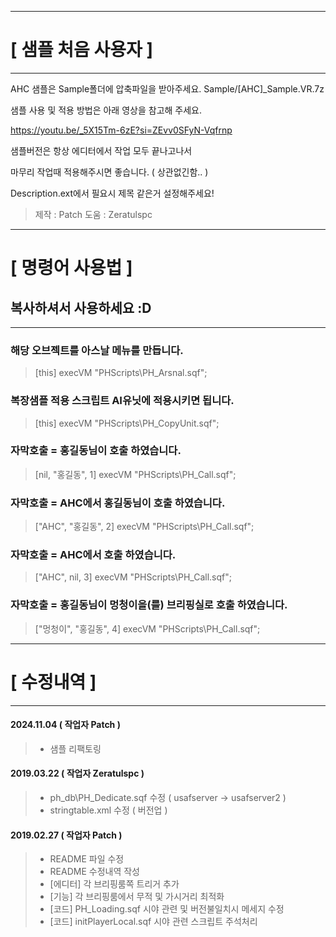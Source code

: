 ---------------------------------------------------------------
# [ 샘플 처음 사용자 ]
---------------------------------------------------------------

AHC 샘플은 Sample폴더에 압축파일을 받아주세요.
Sample/[AHC]_Sample.VR.7z

샘플 사용 및 적용 방법은 아래 영상을 참고해 주세요.

https://youtu.be/_5X15Tm-6zE?si=ZEvv0SFyN-Vqfrnp


샘플버전은 항상 에디터에서 작업 모두 끝나고나서

마무리 작업때 적용해주시면 좋습니다. ( 상관없긴함.. )

Description.ext에서 필요시 제목 같은거 설정해주세요!

> 제작 : Patch
> 도움 : Zeratulspc

---------------------------------------------------------------
# [ 명령어 사용법 ]
## 복사하셔서 사용하세요 :D
---------------------------------------------------------------

### 해당 오브젝트를 아스날 메뉴를 만듭니다.
> [this] execVM "PHScripts\PH_Arsnal.sqf";

### 복장샘플 적용 스크립트 AI유닛에 적용시키면 됩니다.
> [this] execVM "PHScripts\PH_CopyUnit.sqf";

### 자막호출 = 홍길동님이 호출 하였습니다.
> [nil, "홍길동", 1] execVM "PHScripts\PH_Call.sqf";

### 자막호출 = AHC에서 홍길동님이 호출 하였습니다.
> ["AHC", "홍길동", 2] execVM "PHScripts\PH_Call.sqf";

### 자막호출 = AHC에서 호출 하였습니다.
> ["AHC", nil, 3] execVM "PHScripts\PH_Call.sqf";

### 자막호출 = 홍길동님이 멍청이을(를) 브리핑실로 호출 하였습니다.
> ["멍청이", "홍길동", 4] execVM "PHScripts\PH_Call.sqf";


---------------------------------------------------------------
# [ 수정내역 ]
---------------------------------------------------------------

#### 2024.11.04 ( 작업자 Patch )
> - 샘플 리팩토링

#### 2019.03.22 ( 작업자 Zeratulspc )
> - ph_db\PH_Dedicate.sqf 수정 ( usafserver -> usafserver2 )
> - stringtable.xml 수정 ( 버전업 )

#### 2019.02.27 ( 작업자 Patch )
> - README 파일 수정
> - README 수정내역 작성
> - [에디터] 각 브리핑룸쪽 트리거 추가
> - [기능] 각 브리핑룸에서 무적 및 가시거리 최적화
> - [코드] PH_Loading.sqf 시야 관련 및 버전불일치시 메세지 수정
> - [코드] initPlayerLocal.sqf 시야 관련 스크립트 주석처리
